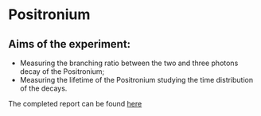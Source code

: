 # Positronium 
## Aims of the experiment: 
* Measuring the branching ratio between the two and three photons decay of the Positronium;
* Measuring the lifetime of the Positronium studying the time distribution of the decays.

The completed report can be found [here](https://github.com/vanessacerrone/Physics_laboratory/blob/main/Positronium/Positronium_Group12.pdf) 

